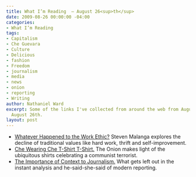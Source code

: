 ```yaml
---
title: What I’m Reading  — August 26<sup>th</sup>
date: 2009-08-26 00:00:00 -04:00
categories:
- What I’m Reading
tags:
- Capitalism
- Che Guevara
- Culture
- Delicious
- fashion
- Freedom
- journalism
- media
- news
- onion
- reporting
- Writing
author: Nathaniel Ward
excerpt: Some of the links I've collected from around the web from August 21st to
  August 26th.
layout: post
---
```


  * [Whatever Happened to the Work Ethic?][1] Steven Malanga explores the decline of traditional values like hard work, thrift and self-improvement.
  * [Che Wearing Che T-Shirt T-Shirt.][2] The Onion makes light of the ubiquitous shirts celebrating a communist terrorist.
  * [The Importance of Context to Journalism.][3] What gets left out in the instant analysis and he-said-she-said of modern reporting.

 [1]: http://city-journal.org/2009/19_3_work-ethic.html
 [2]: http://store.theonion.com/che-wearing-che-t-shirt-t-shirt-p-172.html
 [3]: http://www.newsless.org/2009/08/the-3-key-parts-of-news-stories-you-usually-dont-get/